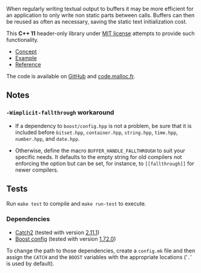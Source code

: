 When regularly writing textual output to buffers it may be more efficient for
an application to only write non static parts between calls. Buffers can then
be reused as often as necessary, saving the static text initialization cost.

This **C++ 11** header-only library under [MIT license](LICENSE) attempts to
provide such functionality.

* [Concept](doc/concept.rst)
* [Example](doc/example.rst)
* [Reference](doc/reference.rst)

The code is available on [GitHub](https://github.com/gscano/buffer_handle) and
[code.malloc.fr](https://code.malloc.fr/buffer_handle).

## Notes

### `-Wimplicit-fallthrough` workaround

* If a dependency to `boost/config.hpp` is not a problem, be sure that it is
included before `bitset.hpp`, `container.hpp`, `string.hpp`, `time.hpp`,
`number.hpp`, and `date.hpp`.

* Otherwise, define the macro `BUFFER_HANDLE_FALLTHROUGH` to suit your specific
needs. It defaults to the empty string for old compilers not enforcing the
option but can be set, for instance, to `[[fallthrough]]` for newer compilers.

## Tests

Run `make test` to compile and `make run-test` to execute.

### Dependencies

* [Catch2](https://github.com/catchorg/Catch2) (tested with version
[2.11.1](https://github.com/catchorg/Catch2/releases/tag/v2.11.1))
* [Boost config](https://github.com/boostorg/config) (tested with version
[1.72.0](https://github.com/boostorg/config/archive/boost-1.72.0.zip))

To change the path to those dependencies, create a `config.mk` file and then
assign the `CATCH` and the `BOOST` variables with the appropriate locations
('`.`' is used by default).
